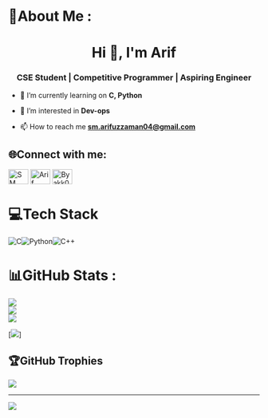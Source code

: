 # 💫About Me :
<h1 align="center">Hi 👋, I'm Arif</h1>
<h3 align="center"> CSE Student | Competitive Programmer | Aspiring Engineer </h3>

- 🔭 I’m currently learning on **C, Python**

- 🌱 I’m interested in **Dev-ops**

- 📫 How to reach me **sm.arifuzzaman04@gmail.com**

## 🌐Connect with me:

<p align="left">
<a href="https://linkedin.com/in/smarifuzzaman04" target="blank"><img align="center" src="https://raw.githubusercontent.com/rahuldkjain/github-profile-readme-generator/master/src/images/icons/Social/linked-in-alt.svg" alt="S M Arifuzzaman" height="30" width="40" /></a>
<a href="https://fb.com/arif.uz.zaman2003" target="blank"><img align="center" src="https://raw.githubusercontent.com/rahuldkjain/github-profile-readme-generator/master/src/images/icons/Social/facebook.svg" alt="Arif Uzzaman" height="30" width="40" /></a>
<a href="https://codeforces.com/profile/Byakk0" target="blank"><img align="center" src="https://raw.githubusercontent.com/rahuldkjain/github-profile-readme-generator/master/src/images/icons/Social/codeforces.svg" alt="Byakk0" height="30" width="40" /></a>
</p>

# 💻Tech Stack
![C](https://img.shields.io/badge/c-%2300599C.svg?style=plastic&logo=c&logoColor=white)![Python](https://img.shields.io/badge/python-3670A0?style=plastic&logo=python&logoColor=ffdd54)![C++](https://img.shields.io/badge/c++-%2300599C.svg?style=plastic&logo=c%2B%2B&logoColor=white)

# 📊GitHub Stats :
![](https://github-readme-stats.vercel.app/api?username=arif-z04&theme=nightowl&hide_border=false&include_all_commits=false&count_private=false)<br/>
![](https://github-readme-streak-stats.herokuapp.com/?user=arif-z04&theme=nightowl&hide_border=false)<br/>
![](https://github-readme-stats.vercel.app/api/top-langs/?username=arif-z04&theme=nightowl&hide_border=false&include_all_commits=false&count_private=false&layout=compact)


[![](https://github-readme-activity-graph.vercel.app/graph?username=arif-z04&theme=merko)]

## 🏆GitHub Trophies
![](https://github-trophies.vercel.app/?username=arif-z04&theme=matrix&no-frame=true&no-bg=true&margin-w=4)

---
[![](https://visitcount.itsvg.in/api?id=MdLeon-official&icon=2&color=11)](https://visitcount.itsvg.in)

